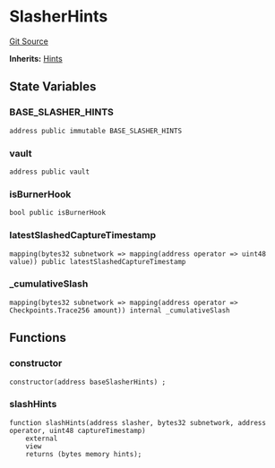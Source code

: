 # SlasherHints
[Git Source](https://github.com/symbioticfi/core/blob/0c5792225777a2fa2f15f10dba9650eb44861800/src/contracts/hints/SlasherHints.sol)

**Inherits:**
[Hints](/Users/andreikorokhov/symbiotic/core/docs/autogen/src/src/contracts/hints/Hints.sol/abstract.Hints.md)


## State Variables
### BASE_SLASHER_HINTS

```solidity
address public immutable BASE_SLASHER_HINTS
```


### vault

```solidity
address public vault
```


### isBurnerHook

```solidity
bool public isBurnerHook
```


### latestSlashedCaptureTimestamp

```solidity
mapping(bytes32 subnetwork => mapping(address operator => uint48 value)) public latestSlashedCaptureTimestamp
```


### _cumulativeSlash

```solidity
mapping(bytes32 subnetwork => mapping(address operator => Checkpoints.Trace256 amount)) internal _cumulativeSlash
```


## Functions
### constructor


```solidity
constructor(address baseSlasherHints) ;
```

### slashHints


```solidity
function slashHints(address slasher, bytes32 subnetwork, address operator, uint48 captureTimestamp)
    external
    view
    returns (bytes memory hints);
```

